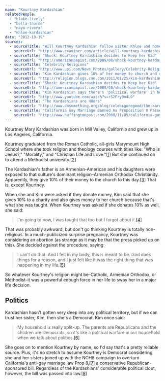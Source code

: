 ```yaml
---
name: "Kourtney Kardashian"
relatedPeople:
  - "blake-lively"
  - "bella-thorne"
  - "naya-rivera"
  - "khloe-kardashian"
date: "2012-10-19"
sources:
  - sourceTitle: "Will Kourtney Kardashian follow sister Khloe and homeschool her children?"
    sourceUrl: "http://www.examiner.com/article/will-kourtney-kardashian-follow-sister-khloe-and-homeschool-her-children"
  - sourceTitle: "Shock: Kourtney Kardashian decides to Keep her Kid"
    sourceUrl: "http://americanpapist.com/2009/08/shock-kourtney-kardashian-decides-to.html"
  - sourceTitle: "Celebrity Religions"
    sourceUrl: "http://www.upi.com/News_Photos/gallery/Celebrity-Religions/4764/5"
  - sourceTitle: "Kim Kardashian gives 10% of her money to church and charity"
    sourceUrl: "http://religion.blogs.cnn.com/2011/01/25/kim-kardashian-gives-10-of-her-money-to-church-and-charity/"
  - sourceTitle: "Shock: Kourtney Kardashian decides to Keep her Kid"
    sourceUrl: "http://americanpapist.com/2009/08/shock-kourtney-kardashian-decides-to.html"
  - sourceTitle: "Kim Kardashian says there's 'political warfare' in her house, parents are Republicans"
    sourceUrl: "http://www.youtube.com/watch?v=rS2Fry0u4L0"
  - sourceTitle: "The Kardashians are H8ers"
    sourceUrl: "http://www.dosomething.org/blog/celebsgonegood/the-kardashians-are-h8ers"
  - sourceTitle: "California Gay Marriage Banned As Proposition 8 Passes"
    sourceUrl: "http://www.huffingtonpost.com/2008/11/05/california-gay-marriage-b_n_141429.html"
---
```


Kourtney Mary Kardashian was born in Mill Valley, California and grew up in Los Angeles, California.

Kourtney graduated from the Roman Catholic, all-girls Marymount High School where she took religion and theology courses with titles like: "Who is Jesus?," "Morality," and "Christian Life and Love."<a class="source-citation" href="http://www.examiner.com/article/will-kourtney-kardashian-follow-sister-khloe-and-homeschool-her-children" title="Will Kourtney Kardashian follow sister Khloe and homeschool her children?">[1]</a> But she continued on to attend a Methodist university.<a class="source-citation" href="http://americanpapist.com/2009/08/shock-kourtney-kardashian-decides-to.html" title="Shock: Kourtney Kardashian decides to Keep her Kid">[2]</a>

The Kardashian's father is an Armenian-American and his daughters were exposed to that culture's dominant religion–Armenian Orthodox Christianity. Apparently, they give 10% of their money to the church to this day.<a class="source-citation" href="http://www.upi.com/News_Photos/gallery/Celebrity-Religions/4764/5" title="Celebrity Religions">[3]</a> That is, except Kourtney.

When she and Kim were asked if they donate money, Kim said that she gives 10% to a charity and also gives money to her church because that's what she was taught. When Kourtney was asked if she donates 10% as well, she said:

>I'm going to now, I was taught that too but I forgot about it.<a class="source-citation" href="http://religion.blogs.cnn.com/2011/01/25/kim-kardashian-gives-10-of-her-money-to-church-and-charity/" title="Kim Kardashian gives 10% of her money to church and charity">[4]</a>

That was probably awkward, but don't go thinking Kourtney is totally non-religious. In a much-publicized surprise pregnancy, Kourtney was considering an abortion (as strange as it may be that the press picked up on this). She decided against the procedure, saying:

>I can't do that. And I felt in my body, this is meant to be. God does things for a reason, and I just felt like it was the right thing that was happening in my life.<a class="source-citation" href="http://americanpapist.com/2009/08/shock-kourtney-kardashian-decides-to.html" title="Shock: Kourtney Kardashian decides to Keep her Kid">[5]</a>

So whatever Kourtney's religion might be–Catholic, Armenian Orthodox, or Methodist–it was a powerful enough force in her life to sway her in a major life decision.


## Politics

Kardashian hasn't gotten very deep into any political territory, but if we can trust her sister, Kim, then she's a Democrat. Kim once said:

>My household is really split-up. The parents are Republicans and the children are Democrats, so it's like a political warfare in our household when we talk about politics.<a class="source-citation" href="http://www.youtube.com/watch?v=rS2Fry0u4L0" title="Kim Kardashian says there&apos;s &apos;political warfare&apos; in her house, parents are Republicans">[6]</a>

She goes on to mention Kourtney by name, so I'd say that's a pretty reliable source. Plus, it's no stretch to assume Kourtney is Democrat considering she and her sisters joined up with the NOH8 campaign to overturn California's anti-gay marriage law Prop 8,<a class="source-citation" href="http://www.dosomething.org/blog/celebsgonegood/the-kardashians-are-h8ers" title="The Kardashians are H8ers">[7]</a> a conservative Republican-sponsored bill. Regardless of the Kardashians' considerable political clout, however, the bill was passed into law.<a class="source-citation" href="http://www.huffingtonpost.com/2008/11/05/california-gay-marriage-b_n_141429.html" title="California Gay Marriage Banned As Proposition 8 Passes">[8]</a>